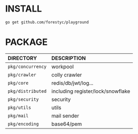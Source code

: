 # INSTALL

```shell
go get github.com/forestyc/playground
```

# PACKAGE

| DIRECTORY         | DESCRIPTION                       |
|:------------------|:----------------------------------|
| `pkg/concurrency` | workpool                          |
| `pkg/crawler`     | colly crawler                     |
| `pkg/core`        | redis/db/jwt/log...               |
| `pkg/distributed` | including register/lock/snowflake |
| `pkg/security`    | security                          |
| `pkg/utils`       | utils                             |
| `pkg/mail`        | mail sender                       |
| `pkg/encoding`    | base64/pem                        |


